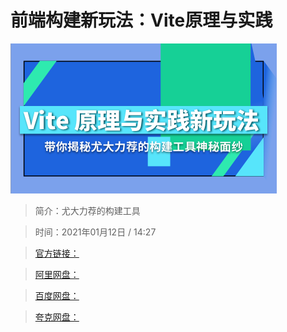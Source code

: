 # 前端构建新玩法：Vite原理与实践

![img](../../assets/CioPOWAaBfWAIK1aAAD_u9mC7gA969.png)

> 简介：尤大力荐的构建工具

> 时间：2021年01月12日 / 14:27

> [官方链接：]()

> [阿里网盘：]()

> [百度网盘：]()

> [夸克网盘：]()
